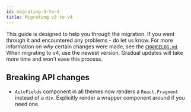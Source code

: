 ```yaml
---
id: migrating-3-to-4
title: Migrating v3 to v4
---
```


This guide is designed to help you through the migration. If you went through it and encountered any problems - do let us know. For more information on _why_ certain changes were made, see the [`CHANGELOG.md`](https://github.com/vazco/uniforms/blob/master/CHANGELOG.md). When migrating to v4, use the newest version. Gradual updates will take more time and won't ease this process.

## Breaking API changes

- `AutoFields` component in all themes now renders a `React.Fragment` instead of a `div`. Explicitly render a wrapper component around if you need one.
